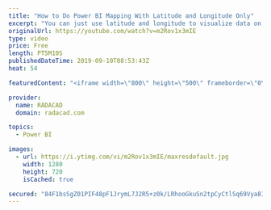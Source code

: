 ```yaml
---
title: "How to Do Power BI Mapping With Latitude and Longitude Only"
excerpt: "You can just use latitude and longitude to visualize data on the map. In this video, you will learn how you can do that with the map visual in Power BI. Read more and download the dataset from my blog article link here: https://radacad.com/how-to-do-power-bi-mapping-with-latitude-and-longitude-only"
originalUrl: https://youtube.com/watch?v=m2Rov1x3mIE
type: video
price: Free
length: PT5M10S
publishedDateTime: 2019-09-10T08:53:43Z
heat: 54

featuredContent: "<iframe width=\"800\" height=\"500\" frameborder=\"0\" src=\"https://www.youtube.com/embed/m2Rov1x3mIE\" allow=\"accelerometer; autoplay; encrypted-media; gyroscope; picture-in-picture\" allowfullscreen></iframe>"

provider:
  name: RADACAD
  domain: radacad.com

topics:
  - Power BI

images:
  - url: https://i.ytimg.com/vi/m2Rov1x3mIE/maxresdefault.jpg
    width: 1280
    height: 720
    isCached: true

secured: "84F1bsSgZ01PIF48pF1JrymL7J2R5+z0k/LRhooGkuSn2tpCyCtlSq69Vya8IYMxXeBFa+y/W2ouZwPxFvO+do8o+fnzUxKSm1bx4Czzt8bltxhFKKTgZJewl9Bmfwqw1CdK4Wv4B67dij+mJNlLNcouakncBegDHTBqFCrbmNpOKqTUS5yAknnno93b+89D3DcfWFeaRTqTuIOsgDIN0pUHFeGeJbuhyjSN4kBklBzxYMWl8UYLDTaNrAXvWoxYBTf/D6a2GI6BGwmStgit4mXXt9jiU8Sm/MJoOyMx50H01hOckClPJt7/H8s9iM7AA09z3L0QwVmE7AIPvsQSb+b4Qg/PTkznxdpculSsS/WpMPmxT3WHmhwzebnG41YHikqNoIZIiMjXhLeXaqk+aHxJC/zQ2q96mVrQQdZN2ig=;kHRprAIxNbOERPCwcQaEpw=="
---
```


